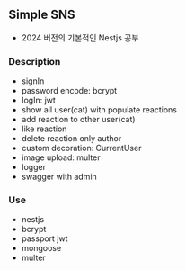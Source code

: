 ## Simple SNS
- 2024 버전의 기본적인 Nestjs 공부

### Description
- signIn
- password encode: bcrypt
- logIn: jwt
- show all user(cat) with populate reactions
- add reaction to other user(cat)
- like reaction
- delete reaction only author
- custom decoration: CurrentUser
- image upload: multer
- logger
- swagger with admin

### Use
- nestjs
- bcrypt
- passport jwt
- mongoose
- multer